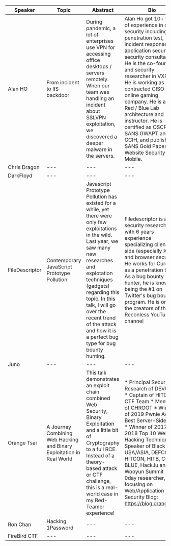 | Speaker | Topic | Abstract | Bio | Twitter |
| --- | --- | --- | --- | --- |
| Alan HO | From incident to IIS backdoor | During pandemic, a lot of enterprises use VPN for accessing office desktops / servers remotely. When our team was handling an incident about SSLVPN exploitation, we discovered a deeper malware in the servers. | Alan Ho got 10+ years of experience in cyber security including penetration test, incident response, application security, security consultancy. He is the co-founder and security researcher in VXRL. He is working as contracted CISO in an online gaming company. He is also a Red / Blue Lab architecture and instructor. He is certified as OSCP, SANS GWAPT and GCIH, and published a SANS Gold Paper - Website Security For Mobile.  | @alan_h0 |
| Chris Dragon | --- | --- | --- | --- |
| DarkFloyd | --- | --- | --- | @darkfloyd1014 |
| FileDescriptor | Contemporary JavaScript Prototype Pollution  | Javascript Prototype Pollution has existed for a while, yet there were only few exploitations in the wild. Last year, we saw many new researches and explotation techniques (gadgets) regarding this topic. In this talk, I will go over the recent trend of the attack and how it is a perfect bug type for bug bounty hunting. |  Filedescriptor is a security researcher with 6 years experience specializing client-side (especially XSS) and browser security. He works for Cure53 as a penetration tester. As a bug bounty hunter, he is known for being the #1 on Twitter's bug bounty program. He is one of the creators of the Reconless YouTube channel | @filedescriptor|
| Juno | --- | --- | --- |
| Orange Tsai | A Journey Combining Web Hacking and Binary Exploitation in Real World | This talk demonstrates an exploit chain combined Web Security, Binary Exploitation and a little bit of Cryptography to a full RCE. Instead of a theory-based attack or CTF challenge, this is a real-world case in my Red-Teamer experience! | * Principal Security Research of DEVCORE * Captain of HITCON CTF Team * Member of CHROOT * Winner of 2019 Pwnie Award Best Server-Side Bug * Winner of 2017 and 2018 Top 10 Web Hacking Techniques * Speaker of Black Hat USA/ASIA, DEFCON, HITCON, HITB, CODE BLUE, Hack.lu and Wooyun Summit * 0day researcher, focusing on Web/Application Security Blog: https://blog.orange.tw/ |@orange_8361 |
| Ron Chan | Hacking 1Password | --- | --- | @ngalongc |
| FireBird CTF | --- | --- | --- | https://ctftime.org/team/65249 |
